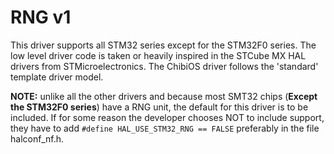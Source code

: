 # RNG v1

This driver supports all STM32 series except for the STM32F0 series.
The low level driver code is taken or heavily inspired in the STCube MX HAL drivers from STMicroelectronics.
The ChibiOS driver follows the 'standard' template driver model.

**NOTE:** unlike all the other drivers and because most SMT32 chips (**Except the STM32F0 series**) have a RNG unit, the default for this driver is to be included.
If for some reason the developer chooses NOT to include support, they have to add `#define HAL_USE_STM32_RNG == FALSE` preferably in the file halconf_nf.h.

